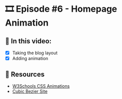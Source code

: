# 🎞️ Episode #6 - Homepage Animation

## 📝 In this video:
- [x] Taking the blog layout
- [x] Adding animation

## 🔗 Resources
- [W3Schools CSS Animations](https://www.w3schools.com/css/css3_animations.asp)
- [Cubic Bezier Site](https://cubic-bezier.com/)

